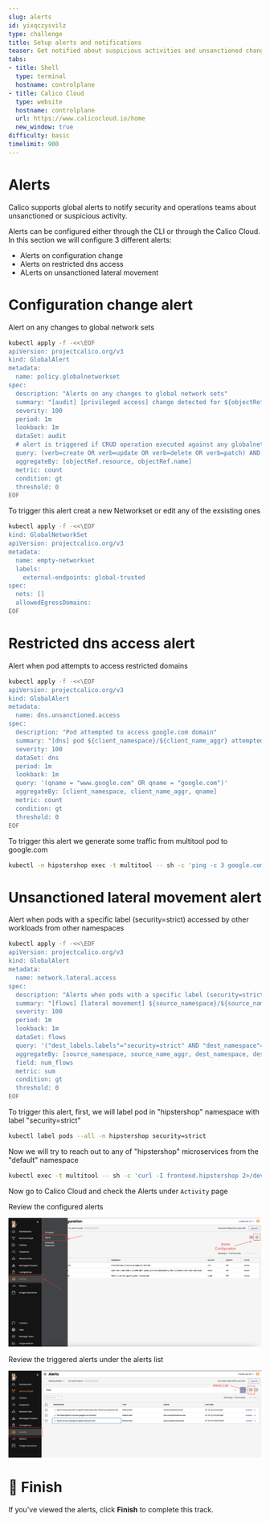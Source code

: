 ```yaml
---
slug: alerts
id: yixqczysvilz
type: challenge
title: Setup alerts and notifications
teaser: Get notified about suspicious activities and unsanctioned changes in real-time
tabs:
- title: Shell
  type: terminal
  hostname: controlplane
- title: Calico Cloud
  type: website
  hostname: controlplane
  url: https://www.calicocloud.io/home
  new_window: true
difficulty: basic
timelimit: 900
---
```


Alerts
===============

Calico supports global alerts to notify security and operations teams about unsanctioned or suspicious activity.

Alerts can be configured either through the CLI or through the Calico Cloud. In this section we will configure 3 different alerts:

- Alerts on configuration change
- Alerts on restricted dns access
- ALerts on unsanctioned lateral movement

Configuration change alert
===============
Alert on any changes to global network sets

```bash
kubectl apply -f -<<\EOF
apiVersion: projectcalico.org/v3
kind: GlobalAlert
metadata:
  name: policy.globalnetworkset
spec:
  description: "Alerts on any changes to global network sets"
  summary: "[audit] [privileged access] change detected for ${objectRef.resource} ${objectRef.name}"
  severity: 100
  period: 1m
  lookback: 1m
  dataSet: audit
  # alert is triggered if CRUD operation executed against any globalnetworkset
  query: (verb=create OR verb=update OR verb=delete OR verb=patch) AND "objectRef.resource"=globalnetworksets
  aggregateBy: [objectRef.resource, objectRef.name]
  metric: count
  condition: gt
  threshold: 0
EOF
```

To trigger this alert creat a new Networkset or edit any of the exsisting ones

```bash
kubectl apply -f -<<\EOF
kind: GlobalNetworkSet
apiVersion: projectcalico.org/v3
metadata:
  name: empty-networkset
  labels:
    external-endpoints: global-trusted
spec:
  nets: []
  allowedEgressDomains:
EOF
```


Restricted dns access alert
===============
Alert when pod attempts to access restricted domains

```bash
kubectl apply -f -<<\EOF
apiVersion: projectcalico.org/v3
kind: GlobalAlert
metadata:
  name: dns.unsanctioned.access
spec:
  description: "Pod attempted to access google.com domain"
  summary: "[dns] pod ${client_namespace}/${client_name_aggr} attempted to access '${qname}'"
  severity: 100
  dataSet: dns
  period: 1m
  lookback: 1m
  query: '(qname = "www.google.com" OR qname = "google.com")'
  aggregateBy: [client_namespace, client_name_aggr, qname]
  metric: count
  condition: gt
  threshold: 0
EOF
```

To trigger this alert we generate some traffic from multitool pod to google.com

```bash
kubectl -n hipstershop exec -t multitool -- sh -c 'ping -c 3 google.com'
```

Unsanctioned lateral movement alert
===============

Alert when pods with a specific label (security=strict) accessed by other workloads from other namespaces

```bash
kubectl apply -f -<<\EOF
apiVersion: projectcalico.org/v3
kind: GlobalAlert
metadata:
  name: network.lateral.access
spec:
  description: "Alerts when pods with a specific label (security=strict) accessed by other workloads from other namespaces"
  summary: "[flows] [lateral movement] ${source_namespace}/${source_name_aggr} has accessed ${dest_namespace}/${dest_name_aggr} with label security=strict"
  severity: 100
  period: 1m
  lookback: 1m
  dataSet: flows
  query: '("dest_labels.labels"="security=strict" AND "dest_namespace"="hipstershop") AND "source_namespace"!="hipstershop" AND "proto"="tcp" AND (("action"="allow" AND ("reporter"="dst" OR "reporter"="src")) OR ("action"="deny" AND "reporter"="src"))'
  aggregateBy: [source_namespace, source_name_aggr, dest_namespace, dest_name_aggr]
  field: num_flows
  metric: sum
  condition: gt
  threshold: 0
EOF
  ````

To trigger this alert, first, we will label pod in "hipstershop" namespace with label "security=strict"

```bash
kubectl label pods --all -n hipstershop security=strict
```

Now we will try to reach out to any of "hipstershop" microservices from the "default" namespace

```bash
kubectl exec -t multitool -- sh -c 'curl -I frontend.hipstershop 2>/dev/null | grep -i http'
```

Now go to Calico Cloud and check the Alerts under `Activity` page

Review the configured alerts

![Image Description](../assets/alerts-configuration.png)

Review the triggered alerts under the alerts list

![Image Description](../assets/alerts-list.png)

🏁 Finish
=========

If you've viewed the alerts, click **Finish** to complete this track.
